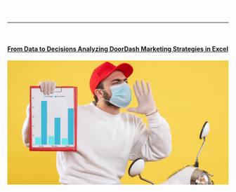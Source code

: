 <span style="color: white; font-size: 24px;"><strong>Data Warehouse</strong></span>

---

<span style="color: white;">Learn About My Projects</span>

#### [From Data to Decisions Analyzing DoorDash Marketing Strategies in Excel](/excel_project.md)
<img src="/images/excel_project_pic.PNG?raw=true"/>



